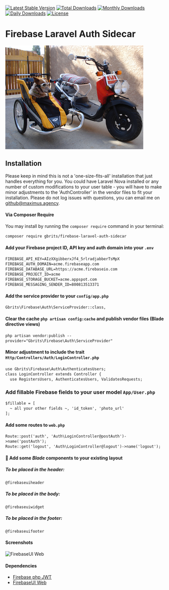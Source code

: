 [![Latest Stable Version](https://poser.pugx.org/gbrits/firebase-laravel-auth-sidecar/v/stable)](https://packagist.org/packages/gbrits/firebase-laravel-auth-sidecar)
[![Total Downloads](https://poser.pugx.org/gbrits/firebase-laravel-auth-sidecar/downloads)](https://packagist.org/packages/gbrits/firebase-laravel-auth-sidecar)
[![Monthly Downloads](https://poser.pugx.org/gbrits/firebase-laravel-auth-sidecar/d/monthly)](https://packagist.org/packages/gbrits/firebase-laravel-auth-sidecar)
[![Daily Downloads](https://poser.pugx.org/gbrits/firebase-laravel-auth-sidecar/d/daily)](https://packagist.org/packages/gbrits/firebase-laravel-auth-sidecar)
[![License](https://poser.pugx.org/gbrits/firebase-laravel-auth-sidecar/license)](https://packagist.org/packages/gbrits/firebase-laravel-auth-sidecar)

# Firebase Laravel Auth Sidecar

![Google Latched onto Laravel](/screenshots/sidecar.jpg)

## Installation

Please keep in mind this is not a 'one-size-fits-all' installation that just handles everything for you. You could have Laravel Nova installed or any number of custom modifications to your user table - you will have to make minor adjustments to the 'AuthController' in the vendor files to fit your installation. Please do not log issues with questions, you can email me on github@maximus.agency.

#### Via Composer Require

You may install by running the `composer require` command in your terminal:
```
composer require gbrits/firebase-laravel-auth-sidecar
```

#### Add your Firebase project ID, API key and auth domain into your `.env`

```
FIREBASE_API_KEY=AIzXXgibberxJf4_5rlradjabberTsMpX
FIREBASE_AUTH_DOMAIN=acme.firebaseapp.com
FIREBASE_DATABASE_URL=https://acme.firebaseio.com
FIREBASE_PROJECT_ID=acme
FIREBASE_STORAGE_BUCKET=acme.appspot.com
FIREBASE_MESSAGING_SENDER_ID=800813513371
```

#### Add the service provider to your `config/app.php`

```
Gbrits\Firebase\Auth\ServiceProvider::class,
```

#### Clear the cache `php artisan config:cache` and publish vendor files (Blade directive views)

```
php artisan vendor:publish --provider="Gbrits\Firebase\Auth\ServiceProvider"
```

#### Minor adjustment to include the trait `Http/Controllers/Auth/LoginController.php`

```
use Gbrits\Firebase\Auth\AuthenticatesUsers;
class LoginController extends Controller {
  use RegistersUsers, AuthenticatesUsers, ValidatesRequests;
```

### Add fillable Firebase fields to your user model `App/User.php`

```
$fillable = [
  ~ all your other fields ~, 'id_token', 'photo_url'
];
```

#### Add some routes to `web.php`

```
Route::post('auth', 'Auth\LoginController@postAuth')->name('postAuth');
Route::get('logout', 'Auth\LoginController@logout')->name('logout');
```

#### :tada: Add some *Blade* components to your existing layout

##### To be placed in the header:
```
@firebaseuiheader
```
##### To be placed in the body:
```
@firebaseuiwidget
```
##### To be placed in the footer:
```
@firebaseuifooter
```

#### Screenshots

![FirebaseUI Web](/screenshots/sign-in-providers.png)

#### Dependencies

* [Firebase php JWT](https://github.com/firebase/php-jwt)
* [FirebaseUI Web](https://github.com/firebase/firebaseui-web)
